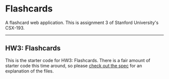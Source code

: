 # Flashcards
A flashcard web application. This is assignment 3 of Stanford University's CSX-193.

------------------------------------------------------------------------------------------------------------------------------

## HW3: Flashcards

This is the starter code for HW3: Flashcards. There is a fair amount of starter code this time around, so please [check out the spec](cs193x.stanford.edu/homework/3-flashcards) for an explanation of the files.
